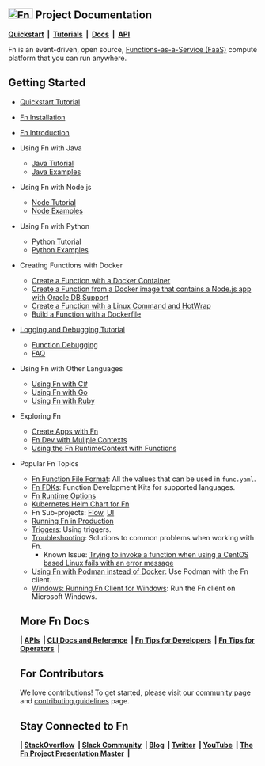## <img src="https://fnproject.io/images/fn-300x125.png" alt="Fn Project Logo" height="21" width="50"> Project Documentation

**[Quickstart](https://github.com/fnproject/fn#quickstart)&nbsp; | &nbsp;[Tutorials](https://fnproject.io/tutorials)&nbsp; |  &nbsp;[Docs](https://github.com/fnproject/docs)&nbsp; | &nbsp;[API](http://petstore.swagger.io/?url=https://raw.githubusercontent.com/fnproject/fn/master/docs/swagger_v2.yml)**

Fn is an event-driven, open source, [Functions-as-a-Service (FaaS)](https://github.com/fnproject/docs/blob/master/fn/general/introduction.md) compute platform that you can run anywhere.

## Getting Started
* [Quickstart Tutorial](https://github.com/fnproject/fn#quickstart)
* [Fn Installation](https://fnproject.io/tutorials/install/)
* [Fn Introduction](fn/general/introduction.md)
* Using Fn with Java
    * [Java Tutorial](https://fnproject.io/tutorials/JavaFDKIntroduction/)
    * [Java Examples](fdks/fdk-java)
* Using Fn with Node.js
    * [Node Tutorial](https://fnproject.io/tutorials/node/intro/)
    * [Node Examples](fdks/fdk-node)
* Using Fn with Python
    * [Python Tutorial](https://fnproject.io/tutorials/python/intro/)
    * [Python Examples](fdks/fdk-python)
* Creating Functions with Docker
    * [Create a Function with a Docker Container](https://fnproject.io/tutorials/ContainerAsFunction/)
    * [Create a Function from a Docker image that contains a Node.js app with Oracle DB Support](https://fnproject.io/tutorials/node/custom-db/)
    * [Create a Function with a Linux Command and HotWrap](https://fnproject.io/tutorials/docker/CustomLinuxContainer/)
    * [Build a Function with a Dockerfile](fn/develop/build-function-dockerfile.md)
* [Logging and Debugging Tutorial](https://fnproject.io/tutorials/Troubleshooting/)
    * [Function Debugging](fn/troubleshoot/debug-loglevel.md)
    * [FAQ](fn/general/faq.md)
* Using Fn with Other Languages
    * [Using Fn with C#](https://fnproject.io/tutorials/csharp/intro/)
    * [Using Fn with Go](https://fnproject.io/tutorials/Introduction/)
    * [Using Fn with Ruby](https://fnproject.io/tutorials/ruby/intro/)
* Exploring Fn
    * [Create Apps with Fn](https://fnproject.io/tutorials/Apps/)
    * [Fn Dev with Muliple Contexts](https://fnproject.io/tutorials/basics/UsingContexts/)
    * [Using the Fn RuntimeContext with Functions](https://fnproject.io/tutorials/basics/UsingRuntimeContext/)
* Popular Fn Topics
    * [Fn Function File Format](fn/develop/func-file.md): All the values that can be used in `func.yaml`.
    * [Fn FDKs](fn/develop/fdks.md): Function Development Kits for supported languages.
    * [Fn Runtime Options](fn/operate/options.md)
    * [Kubernetes Helm Chart for Fn](https://github.com/fnproject/fn-helm/)
    * Fn Sub-projects: [Flow](https://github.com/fnproject/flow), [UI](https://github.com/fnproject/ui)
    * [Running Fn in Production](fn/operate/production.md)
    * [Triggers](fn/develop/triggers.md): Using triggers.
    * [Troubleshooting](fn/troubleshoot/README.md): Solutions to common problems when working with Fn.
        * Known Issue: [Trying to invoke a function when using a CentOS based Linux fails with an error message](fn/troubleshoot/known-issues/2019-08-fn-invoke-fails.md)
    * [Using Fn with Podman instead of Docker](fn/develop/podman.md): Use Podman with the Fn client.
    * [Windows: Running Fn Client for Windows](fn/develop/running-fn-client-windows.md): Run the Fn client on Microsoft Windows.


    ## More Fn Docs
    **| [APIs](https://github.com/fnproject/docs/blob/master/fn/develop/README.md#advanced)&nbsp; | 
    [CLI Docs and Reference](https://github.com/fnproject/docs/tree/master/cli)&nbsp; | 
    [Fn Tips for Developers](https://github.com/fnproject/docs/tree/master/fn/develop)&nbsp; | 
    [Fn Tips for Operators](https://github.com/fnproject/docs/blob/master/fn/operate)&nbsp; |**


    ## For Contributors
    We love contributions! To get started, please visit our [community page](community/README.md) and [contributing guidelines](community/CONTRIBUTING.md) page.


    ## Stay Connected to Fn
    **| [StackOverflow](https://stackoverflow.com/questions/tagged/fn)&nbsp; | [Slack Community](http://slack.fnproject.io)&nbsp; | 
    [Blog](https://medium.com/fnproject)&nbsp; | 
    [Twitter](https://twitter.com/fnproject)&nbsp; |
    [YouTube](https://www.youtube.com/channel/UCo3fJqEGRx9PW_ODXk3b1nw)&nbsp; |
    [The Fn Project Presentation Master](http://deck.fnproject.io)&nbsp; |** 

